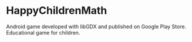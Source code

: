 # HappyChildrenMath
Android game developed with libGDX and published on Google Play Store. 
Educational game for children.
